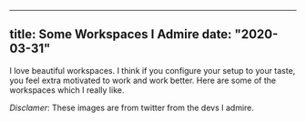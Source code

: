 
---
title: Some Workspaces I Admire
date: "2020-03-31"
---

I love beautiful workspaces. I think if you configure your setup to your taste, you feel extra motivated to work and work better. Here are some of the workspaces
which I really like. 


*Disclamer*: These images are from twitter from the devs I admire. 




